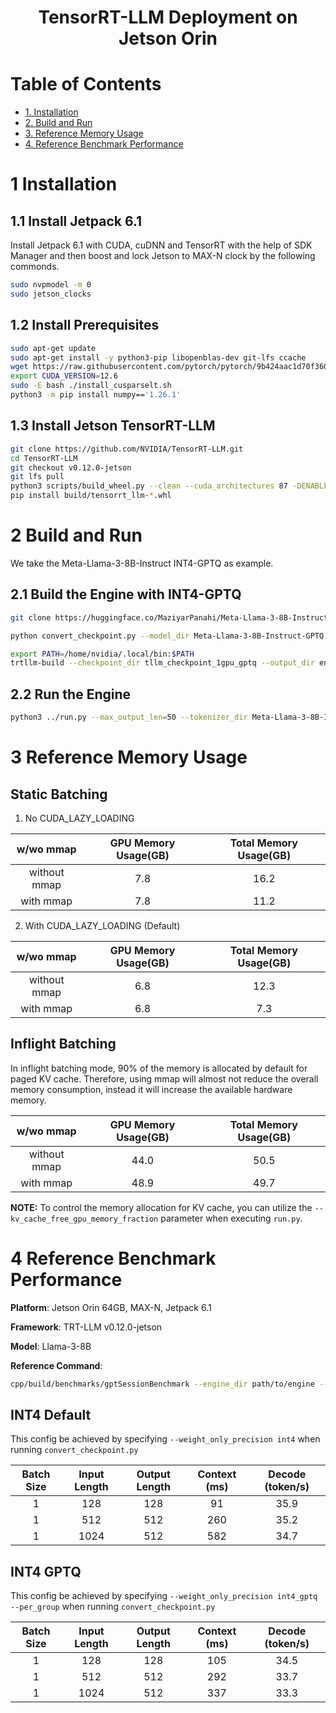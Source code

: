<div align="center">

TensorRT-LLM Deployment on Jetson Orin
===========================

<div align="left">

# Table of Contents

- [1. Installation](#1-installation)
- [2. Build and Run](#2-build-and-run)
- [3. Reference Memory Usage](#3-reference-memory-usage)
- [4. Reference Benchmark Performance ](#4-reference-benchmark-performance )


# 1 Installation
## 1.1 Install Jetpack 6.1
Install Jetpack 6.1 with CUDA, cuDNN and TensorRT with the help of SDK Manager and then boost and lock Jetson to MAX-N clock by the following commonds.
```bash
sudo nvpmodel -m 0
sudo jetson_clocks
```

## 1.2 Install Prerequisites
```bash
sudo apt-get update
sudo apt-get install -y python3-pip libopenblas-dev git-lfs ccache
wget https://raw.githubusercontent.com/pytorch/pytorch/9b424aac1d70f360479dd919d6b7933b5a9181ac/.ci/docker/common/install_cusparselt.sh
export CUDA_VERSION=12.6
sudo -E bash ./install_cusparselt.sh
python3 -m pip install numpy=='1.26.1'
```

## 1.3 Install Jetson TensorRT-LLM
```bash
git clone https://github.com/NVIDIA/TensorRT-LLM.git
cd TensorRT-LLM
git checkout v0.12.0-jetson
git lfs pull
python3 scripts/build_wheel.py --clean --cuda_architectures 87 -DENABLE_MULTI_DEVICE=0 --build_type Release --benchmarks --use_ccache
pip install build/tensorrt_llm-*.whl
```

# 2 Build and Run
We take the Meta-Llama-3-8B-Instruct INT4-GPTQ as example.
## 2.1 Build the Engine with INT4-GPTQ
```bash
git clone https://huggingface.co/MaziyarPanahi/Meta-Llama-3-8B-Instruct-GPTQ

python convert_checkpoint.py --model_dir Meta-Llama-3-8B-Instruct-GPTQ --output_dir tllm_checkpoint_1gpu_gptq --dtype float16 --use_weight_only --weight_only_precision int4_gptq  --per_group

export PATH=/home/nvidia/.local/bin:$PATH
trtllm-build --checkpoint_dir tllm_checkpoint_1gpu_gptq --output_dir engine_1gpu_gptq --gemm_plugin float16
```
## 2.2 Run the Engine

```bash
python3 ../run.py --max_output_len=50 --tokenizer_dir Meta-Llama-3-8B-Instruct --engine_dir=engine_1gpu_gptq --use_mmap
```

# 3 Reference Memory Usage
## Static Batching

1. No CUDA_LAZY_LOADING

| w/wo mmap | GPU Memory Usage(GB) | Total Memory Usage(GB)|
| :-: | :-: |:-: |
| without mmap | 7.8 |16.2 |
| with mmap | 7.8 |11.2|

2. With CUDA_LAZY_LOADING (Default)

| w/wo mmap | GPU Memory Usage(GB) | Total Memory Usage(GB)|
| :-: | :-: |:-: |
| without mmap | 6.8 |12.3 |
| with mmap | 6.8 |7.3|

## Inflight Batching
In inflight batching mode, 90% of the memory is allocated by default for paged KV cache. Therefore, using mmap will almost not reduce the overall memory consumption, instead it will increase the available hardware memory.

| w/wo mmap | GPU Memory Usage(GB) | Total Memory Usage(GB)|
| :-: | :-: |:-: |
| without mmap | 44.0 |50.5 |
| with mmap | 48.9 |49.7|

 **NOTE:** To control the memory allocation for KV cache, you can utilize the ```--kv_cache_free_gpu_memory_fraction``` parameter when executing ```run.py```.


# 4 Reference Benchmark Performance

**Platform**: Jetson Orin 64GB, MAX-N, Jetpack 6.1

**Framework**: TRT-LLM v0.12.0-jetson

**Model**: Llama-3-8B

**Reference Command**:
```bash
cpp/build/benchmarks/gptSessionBenchmark --engine_dir path/to/engine --batch_size "1" --input_output_len "128,128" --enable_cuda_graph
```

## INT4 Default

This config be achieved by specifying `--weight_only_precision int4` when running `convert_checkpoint.py`

|  Batch Size  | Input Length | Output Length |Context (ms) | Decode (token/s) |
| :-: | :-: | :-: | :-:|:-: |
|1   |     128       | 128      |   91      |   35.9     |
|1   |     512       | 512      |   260     |   35.2     |
|1   |     1024      | 512      |   582     |   34.7     |

## INT4 GPTQ

This config be achieved by specifying `--weight_only_precision int4_gptq --per_group` when running `convert_checkpoint.py`

|  Batch Size  | Input Length | Output Length |Context (ms) | Decode (token/s) |
| :-: | :-: | :-: | :-:|:-: |
|1   |     128       | 128      |   105     |   34.5     |
|1   |     512       | 512      |   292     |   33.7     |
|1   |     1024      | 512      |   337     |   33.3     |
